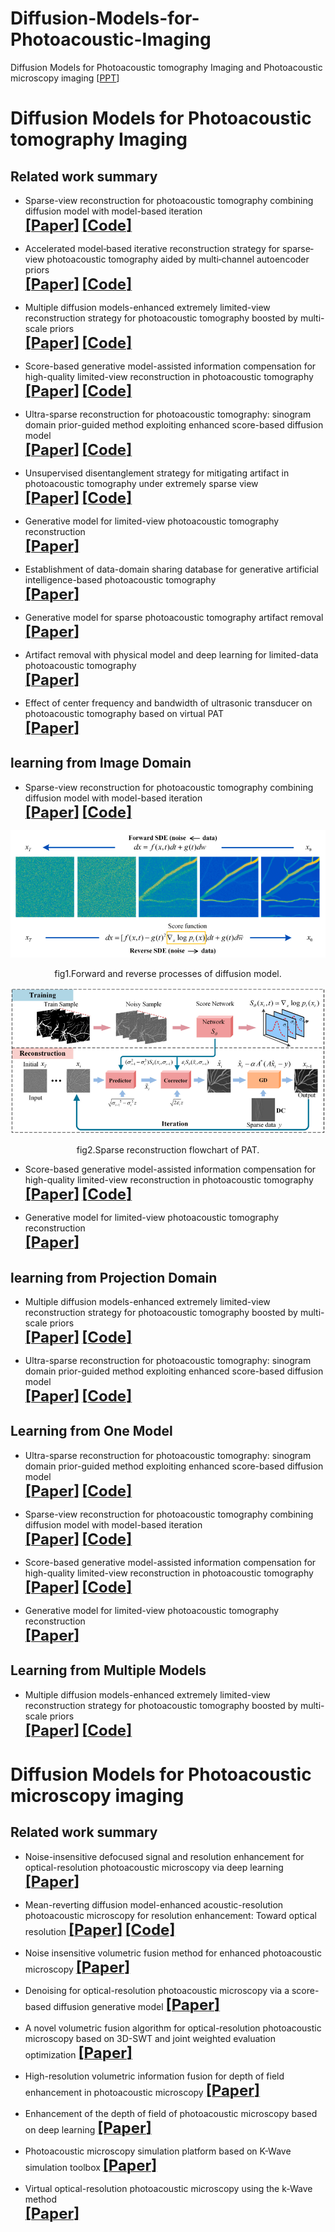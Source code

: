 # Diffusion-Models-for-Photoacoustic-Imaging
Diffusion Models for Photoacoustic tomography Imaging and Photoacoustic microscopy imaging  [[PPT](./SXL-NCU0629.pdf)]

# Diffusion Models for Photoacoustic tomography Imaging
## Related work summary
  * Sparse-view reconstruction for photoacoustic tomography combining diffusion model with model-based iteration  
 [<font size=5>**[Paper]**</font>](https://www.sciencedirect.com/science/article/pii/S2213597923001118)   [<font size=5>**[Code]**</font>](https://github.com/yqx7150/PAT-Diffusion)

  * Accelerated model‐based iterative reconstruction strategy for sparse‐view photoacoustic tomography aided by multi‐channel autoencoder priors  
 [<font size=5>**[Paper]**</font>](https://onlinelibrary.wiley.com/doi/full/10.1002/jbio.202300281)  [<font size=5>**[Code]**</font>](https://github.com/yqx7150/PAT-MDAE)

  * Multiple diffusion models-enhanced extremely limited-view reconstruction strategy for photoacoustic tomography boosted by multi-scale priors  
 [<font size=5>**[Paper]**</font>](https://www.sciencedirect.com/science/article/pii/S2213597924000636)  [<font size=5>**[Code]**</font>](https://github.com/yqx7150/MSDM-PAT)

  * Score-based generative model-assisted information compensation for high-quality limited-view reconstruction in photoacoustic tomography  
 [<font size=5>**[Paper]**</font>](https://www.sciencedirect.com/science/article/pii/S2213597924000405)  [<font size=5>**[Code]**</font>](https://github.com/yqx7150/Limited-view-PAT-Diffusion)

  * Ultra-sparse reconstruction for photoacoustic tomography: sinogram domain prior-guided method exploiting enhanced score-based diffusion model  
 [<font size=5>**[Paper]**</font>](https://www.sciencedirect.com/science/article/pii/S2213597924000879)  [<font size=5>**[Code]**</font>](https://github.com/yqx7150/PAT-Sinogram-Diffusion)

  * Unsupervised disentanglement strategy for mitigating artifact in photoacoustic tomography under extremely sparse view  
 [<font size=5>**[Paper]**</font>](https://www.sciencedirect.com/science/article/pii/S2213597924000302)  [<font size=5>**[Code]**</font>](https://github.com/yqx7150/PAT-ADN)

  * Generative model for limited-view photoacoustic tomography reconstruction  
 [<font size=5>**[Paper]**</font>](https://www.spiedigitallibrary.org/conference-proceedings-of-spie/12972/129720A/Generative-model-for-limited-view-photoacoustic-tomography-reconstruction/10.1117/12.3022605.short)

  * Establishment of data-domain sharing database for generative artificial intelligence-based photoacoustic tomography  
 [<font size=5>**[Paper]**</font>](https://x.sci-hub.org.cn/target?link=https://www.spiedigitallibrary.org/conference-proceedings-of-spie/13248/132480U/Establishment-of-data-domain-sharing-database-for-generative-artificial-intelligence/10.1117/12.3033668.short)

  * Generative model for sparse photoacoustic tomography artifact removal  
 [<font size=5>**[Paper]**</font>](https://www.spiedigitallibrary.org/conference-proceedings-of-spie/12745/1274503/Generative-model-for-sparse-photoacoustic-tomography-artifact-removal/10.1117/12.2683128.short)

  * Artifact removal with physical model and deep learning for limited-data photoacoustic tomography  
 [<font size=5>**[Paper]**</font>](https://www.spiedigitallibrary.org/conference-proceedings-of-spie/12745/127450I/Artifact-removal-with-physical-model-and-deep-learning-for-limited/10.1117/12.2683127.short)

  * Effect of center frequency and bandwidth of ultrasonic transducer on photoacoustic tomography based on virtual PAT  
 [<font size=5>**[Paper]**</font>](https://www.spiedigitallibrary.org/conference-proceedings-of-spie/12745/127450J/Effect-of-center-frequency-and-bandwidth-of-ultrasonic-transducer-on/10.1117/12.2683131.short)

 ## learning from Image Domain
  * Sparse-view reconstruction for photoacoustic tomography combining diffusion model with model-based iteration  
 [<font size=5>**[Paper]**</font>](https://www.sciencedirect.com/science/article/pii/S2213597923001118)   [<font size=5>**[Code]**</font>](https://github.com/yqx7150/PAT-Diffusion)

<div align="center"><img src="https://github.com/yqx7150/PAT-Diffusion/blob/main/fig1.png"> </div>
<p align="center">fig1.Forward and reverse processes of diffusion model.</p>
                                          
<div align="center"><img src="https://github.com/yqx7150/PAT-Diffusion/blob/main/fig2.png"> </div>
<p align="center">fig2.Sparse reconstruction flowchart of PAT.</p>

  * Score-based generative model-assisted information compensation for high-quality limited-view reconstruction in photoacoustic tomography  
 [<font size=5>**[Paper]**</font>](https://www.sciencedirect.com/science/article/pii/S2213597924000405)   [<font size=5>**[Code]**</font>](https://github.com/yqx7150/Limited-view-PAT-Diffusion)

  * Generative model for limited-view photoacoustic tomography reconstruction  
 [<font size=5>**[Paper]**</font>](https://www.spiedigitallibrary.org/conference-proceedings-of-spie/12972/129720A/Generative-model-for-limited-view-photoacoustic-tomography-reconstruction/10.1117/12.3022605.short)

 ## learning from Projection Domain
  * Multiple diffusion models-enhanced extremely limited-view reconstruction strategy for photoacoustic tomography boosted by multi-scale priors  
 [<font size=5>**[Paper]**</font>](https://www.sciencedirect.com/science/article/pii/S2213597924000636)  [<font size=5>**[Code]**</font>](https://github.com/yqx7150/MSDM-PAT)

  * Ultra-sparse reconstruction for photoacoustic tomography: sinogram domain prior-guided method exploiting enhanced score-based diffusion model  
 [<font size=5>**[Paper]**</font>](https://www.sciencedirect.com/science/article/pii/S2213597924000879)  [<font size=5>**[Code]**</font>](https://github.com/yqx7150/PAT-Sinogram-Diffusion)

  ## Learning from One Model
  * Ultra-sparse reconstruction for photoacoustic tomography: sinogram domain prior-guided method exploiting enhanced score-based diffusion model  
 [<font size=5>**[Paper]**</font>](https://www.sciencedirect.com/science/article/pii/S2213597924000879)  [<font size=5>**[Code]**</font>](https://github.com/yqx7150/PAT-Sinogram-Diffusion)

  * Sparse-view reconstruction for photoacoustic tomography combining diffusion model with model-based iteration  
 [<font size=5>**[Paper]**</font>](https://www.sciencedirect.com/science/article/pii/S2213597923001118)   [<font size=5>**[Code]**</font>](https://github.com/yqx7150/PAT-Diffusion)

  * Score-based generative model-assisted information compensation for high-quality limited-view reconstruction in photoacoustic tomography  
 [<font size=5>**[Paper]**</font>](https://www.sciencedirect.com/science/article/pii/S2213597924000405)    [<font size=5>**[Code]**</font>](https://github.com/yqx7150/Limited-view-PAT-Diffusion)

  * Generative model for limited-view photoacoustic tomography reconstruction  
 [<font size=5>**[Paper]**</font>](https://www.spiedigitallibrary.org/conference-proceedings-of-spie/12972/129720A/Generative-model-for-limited-view-photoacoustic-tomography-reconstruction/10.1117/12.3022605.short)

 ## Learning from Multiple Models
  * Multiple diffusion models-enhanced extremely limited-view reconstruction strategy for photoacoustic tomography boosted by multi-scale priors  
 [<font size=5>**[Paper]**</font>](https://www.sciencedirect.com/science/article/pii/S2213597924000636)  [<font size=5>**[Code]**</font>](https://github.com/yqx7150/MSDM-PAT)

# Diffusion Models for Photoacoustic microscopy imaging
## Related work summary
  * Noise-insensitive defocused signal and resolution enhancement for optical-resolution photoacoustic microscopy via deep learning  
 [<font size=5>**[Paper]**</font>](https://onlinelibrary.wiley.com/doi/full/10.1002/jbio.202300149)

  * Mean-reverting diffusion model-enhanced acoustic-resolution photoacoustic microscopy for resolution enhancement: Toward optical resolution 
 [<font size=5>**[Paper]**</font>](https://www.worldscientific.com/doi/full/10.1142/S1793545824500238)  [<font size=5>**[Code]**</font>](https://github.com/yqx7150/https://github.com/yqx7150/PAM-AR2OR)

  * Noise insensitive volumetric fusion method for enhanced photoacoustic microscopy 
 [<font size=5>**[Paper]**</font>](https://www.spiedigitallibrary.org/journals/journal-of-biomedical-optics/volume-28/issue-10/106501/Noise-insensitive-volumetric-fusion-method-for-enhanced-photoacoustic-microscopy/10.1117/1.JBO.28.10.106501.full)
 
  * Denoising for optical-resolution photoacoustic microscopy via a score-based diffusion generative model 
 [<font size=5>**[Paper]**</font>](https://x.sci-hub.org.cn/target?link=https://www.spiedigitallibrary.org/conference-proceedings-of-spie/12972/1297208/Denoising-for-optical-resolution-photoacoustic-microscopy-via-a-score-based/10.1117/12.3022561.short)

  * A novel volumetric fusion algorithm for optical-resolution photoacoustic microscopy based on 3D-SWT and joint weighted evaluation optimization
 [<font size=5>**[Paper]**</font>](https://www.spiedigitallibrary.org/conference-proceedings-of-spie/12601/1260104/A-novel-volumetric-fusion-algorithm-for-optical-resolution-photoacoustic-microscopy/10.1117/12.2666551.full)

  * High-resolution volumetric information fusion for depth of field enhancement in photoacoustic microscopy 
 [<font size=5>**[Paper]**</font>](https://onlinelibrary.wiley.com/doi/full/10.1002/jbio.202200234)

  * Enhancement of the depth of field of photoacoustic microscopy based on deep learning
 [<font size=5>**[Paper]**</font>](https://www.spiedigitallibrary.org/conference-proceedings-of-spie/12745/127450E/Enhancement-of-the-depth-of-field-of-photoacoustic-microscopy-based/10.1117/12.2683129.short)

  * Photoacoustic microscopy simulation platform based on K-Wave simulation toolbox 
 [<font size=5>**[Paper]**</font>](https://www.spiedigitallibrary.org/conference-proceedings-of-spie/11844/1184415/Photoacoustic-microscopy-simulation-platform-based-on-K-Wave-simulation-toolbox/10.1117/12.2601388.short)

  * Virtual optical-resolution photoacoustic microscopy using the k-Wave method  
 [<font size=5>**[Paper]**</font>](https://opg.optica.org/ao/abstract.cfm?uri=ao-60-36-11241)
